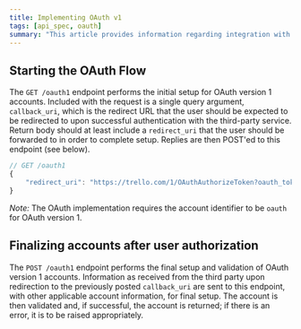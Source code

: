```yaml
---
title: Implementing OAuth v1
tags: [api_spec, oauth]
summary: "This article provides information regarding integration with OAuth v1 applications."
---
```


## Starting the OAuth Flow

The `GET /oauth1` endpoint performs the initial setup for OAuth version 1 accounts.  Included with the request is a single query argument, `callback_uri`, which is the redirect URL that the user should be expected to be redirected to upon successful authentication with the third-party service.  Return body should at least include a `redirect_uri` that the user should be forwarded to in order to complete setup.  Replies are then POST'ed to this endpoint (see below).

```javascript
// GET /oauth1
{
    "redirect_uri": "https://trello.com/1/OAuthAuthorizeToken?oauth_token=xxxxxxxxxxxxxxxxxxxxxxxxxxxxxxxx&name=TrelloIntegration"
}
```

*Note:* The OAuth implementation requires the account identifier to be `oauth` for OAuth version 1.

## Finalizing accounts after user authorization

The `POST /oauth1` endpoint performs the final setup and validation of OAuth version 1 accounts.  Information as received from the third party upon redirection to the previously posted `callback_uri` are sent to this endpoint, with other applicable account information, for final setup.  The account is then validated and, if successful, the account is returned; if there is an error, it is to be raised appropriately.